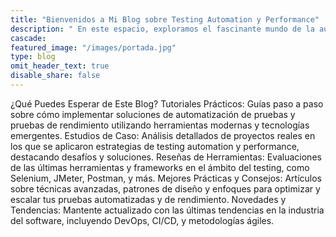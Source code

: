 ```yaml
---
title: "Bienvenidos a Mi Blog sobre Testing Automation y Performance"
description: " En este espacio, exploramos el fascinante mundo de la automatización de pruebas y el rendimiento del software. Como profesional con años de experiencia en la industria, mi objetivo es compartir conocimientos, técnicas y mejores prácticas para ayudar a otros testers y desarrolladores a mejorar la calidad y eficiencia de sus proyectos de software.."
cascade:
featured_image: "/images/portada.jpg"
type: blog
omit_header_text: true
disable_share: false
---
```

¿Qué Puedes Esperar de Este Blog?
Tutoriales Prácticos: Guías paso a paso sobre cómo implementar soluciones de automatización de pruebas y pruebas de rendimiento utilizando herramientas modernas y tecnologías emergentes.
Estudios de Caso: Análisis detallados de proyectos reales en los que se aplicaron estrategias de testing automation y performance, destacando desafíos y soluciones.
Reseñas de Herramientas: Evaluaciones de las últimas herramientas y frameworks en el ámbito del testing, como Selenium, JMeter, Postman, y más.
Mejores Prácticas y Consejos: Artículos sobre técnicas avanzadas, patrones de diseño y enfoques para optimizar y escalar tus pruebas automatizadas y de rendimiento.
Novedades y Tendencias: Mantente actualizado con las últimas tendencias en la industria del software, incluyendo DevOps, CI/CD, y metodologías ágiles.


<!-- 
---
title: "Ananke: a Hugo Theme"

description: "The last theme you'll ever need. Maybe."
# 1. To ensure Netlify triggers a build on our exampleSite instance, we need to change a file in the exampleSite directory.
theme_version: '2.8.2'
cascade:
featured_image: '/images/gohugo-default-sample-hero-image.jpg'
---
Welcome to my blog with some of my work in progress. I've been working on this book idea. You can read some of the chapters below. -->
